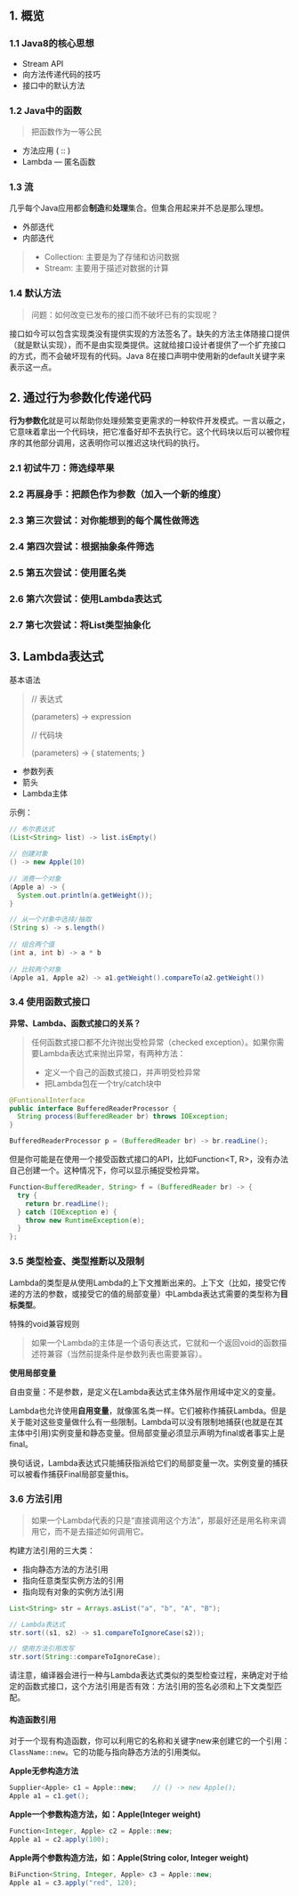 ## 1. 概览



### 1.1 Java8的核心思想

- Stream API
- 向方法传递代码的技巧
- 接口中的默认方法



### 1.2 Java中的函数

> 把函数作为一等公民

- 方法应用 ( :: )
- Lambda — 匿名函数





### 1.3 流

几乎每个Java应用都会**制造**和**处理**集合。但集合用起来并不总是那么理想。



- 外部迭代
- 内部迭代



>- Collection: 主要是为了存储和访问数据
>- Stream: 主要用于描述对数据的计算



### 1.4 默认方法

> 问题：如何改变已发布的接口而不破坏已有的实现呢？

接口如今可以包含实现类没有提供实现的方法签名了。缺失的方法主体随接口提供（就是默认实现），而不是由实现类提供。这就给接口设计者提供了一个扩充接口的方式，而不会破坏现有的代码。Java 8在接口声明中使用新的default关键字来表示这一点。



## 2. 通过行为参数化传递代码

**行为参数化**就是可以帮助你处理频繁变更需求的一种软件开发模式。一言以蔽之，它意味着拿出一个代码块，把它准备好却不去执行它。这个代码块以后可以被你程序的其他部分调用，这表明你可以推迟这块代码的执行。



### 2.1 初试牛刀：筛选绿苹果



### 2.2  再展身手：把颜色作为参数（加入一个新的维度）



### 2.3 第三次尝试：对你能想到的每个属性做筛选



### 2.4 第四次尝试：根据抽象条件筛选



### 2.5 第五次尝试：使用匿名类



### 2.6 第六次尝试：使用Lambda表达式



### 2.7 第七次尝试：将List类型抽象化





## 3. Lambda表达式

基本语法

> // 表达式
>
> (parameters)	->	expression
>
> // 代码块
>
> (parameters)	->	{ statements;  } 



- 参数列表
- 箭头
- Lambda主体



示例：

```java
// 布尔表达式
(List<String> list) -> list.isEmpty()
  
// 创建对象
() -> new Apple(10)
  
// 消费一个对象
(Apple a) -> {
  System.out.println(a.getWeight());
}

// 从一个对象中选择/抽取
(String s) -> s.length()
  
// 组合两个值
(int a, int b) -> a * b
  
// 比较两个对象
(Apple a1, Apple a2) -> a1.getWeight().compareTo(a2.getWeight())

```



### 3.4 使用函数式接口



**异常、Lambda、函数式接口的关系？**

> 任何函数式接口都不允许抛出受检异常（checked exception）。如果你需要Lambda表达式来抛出异常，有两种方法：
>
> - 定义一个自己的函数式接口，并声明受检异常
> - 把Lambda包在一个try/catch块中

```java
@FuntionalInterface
public interface BufferedReaderProcessor {
  String process(BufferedReader br) throws IOException;
}

BufferedReaderProcessor p = (BufferedReader br) -> br.readLine();
```

但是你可能是在使用一个接受函数式接口的API，比如Function<T, R>，没有办法自己创建一个。这种情况下，你可以显示捕捉受检异常。

```java
Function<BufferedReader, String> f = (BufferedReader br) -> {
  try {
    return br.readLine();
  } catch (IOException e) {
    throw new RuntimeException(e);
  }
};
```



### 3.5 类型检查、类型推断以及限制

Lambda的类型是从使用Lambda的上下文推断出来的。上下文（比如，接受它传递的方法的参数，或接受它的值的局部变量）中Lambda表达式需要的类型称为**目标类型**。



特殊的void兼容规则

> 如果一个Lambda的主体是一个语句表达式，它就和一个返回void的函数描述符兼容（当然前提条件是参数列表也需要兼容）。



**使用局部变量**

自由变量：不是参数，是定义在Lambda表达式主体外层作用域中定义的变量。

Lambda也允许使用**自用变量**，就像匿名类一样。它们被称作捕获Lambda。但是关于能对这些变量做什么有一些限制。Lambda可以没有限制地捕获(也就是在其主体中引用)实例变量和静态变量。但局部变量必须显示声明为final或者事实上是final。

换句话说，Lambda表达式只能捕获指派给它们的局部变量一次。实例变量的捕获可以被看作捕获Final局部变量this。



### 3.6 方法引用

> 如果一个Lambda代表的只是“直接调用这个方法”，那最好还是用名称来调用它，而不是去描述如何调用它。



构建方法引用的三大类：

- 指向静态方法的方法引用
- 指向任意类型实例方法的引用
- 指向现有对象的实例方法引用



```java
List<String> str = Arrays.asList("a", "b", "A", "B");

// Lambda表达式
str.sort((s1, s2) -> s1.compareToIgnoreCase(s2));

// 使用方法引用改写
str.sort(String::compareToIgnoreCase);
```

请注意，编译器会进行一种与Lambda表达式类似的类型检查过程，来确定对于给定的函数式接口，这个方法引用是否有效：方法引用的签名必须和上下文类型匹配。



#### 构造函数引用

对于一个现有构造函数，你可以利用它的名称和关键字new来创建它的一个引用：`ClassName::new`。它的功能与指向静态方法的引用类似。

**Apple无参构造方法**

```java
Supplier<Apple> c1 = Apple::new;	// () -> new Apple();
Apple a1 = c1.get();
```

**Apple一个参数构造方法，如：Apple(Integer weight)**

```java
Function<Integer, Apple> c2 = Apple::new;
Apple a1 = c2.apply(100);
```

**Apple两个参数构造方法，如：Apple(String color, Integer weight)**

```java
BiFunction<String, Integer, Apple> c3 = Apple::new;
Apple a1 = c3.apply("red", 120);
```





















